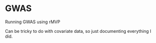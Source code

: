 # GWAS
Running GWAS using rMVP

Can be tricky to do with covariate data, so just documenting everything I did. 
